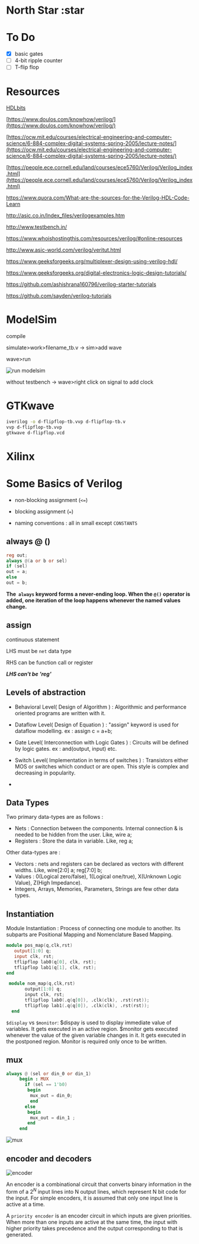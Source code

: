 # North Star :star

# To Do

- [x]  basic gates
- [ ]  4-bit ripple counter
- [ ]  T-flip flop

# Resources

   [HDLbits](https://hdlbits.01xz.net/wiki/Main_Page)

   [https://www.doulos.com/knowhow/verilog/](https://www.doulos.com/knowhow/verilog/)

   [https://ocw.mit.edu/courses/electrical-engineering-and-computer-science/6-884-complex-digital-systems-spring-2005/lecture-notes/](https://ocw.mit.edu/courses/electrical-engineering-and-computer-science/6-884-complex-digital-systems-spring-2005/lecture-notes/)

   [https://people.ece.cornell.edu/land/courses/ece5760/Verilog/Verilog_index.html](https://people.ece.cornell.edu/land/courses/ece5760/Verilog/Verilog_index.html)

   <https://www.quora.com/What-are-the-sources-for-the-Verilog-HDL-Code-Learn>

   <http://asic.co.in/Index_files/verilogexamples.htm>

   <http://www.testbench.in/>

   <https://www.whoishostingthis.com/resources/verilog/#online-resources>

   <http://www.asic-world.com/verilog/veritut.html>

   <https://www.geeksforgeeks.org/multiplexer-design-using-verilog-hdl/>

   <https://www.geeksforgeeks.org/digital-electronics-logic-design-tutorials/>

   <https://github.com/ashishrana160796/verilog-starter-tutorials>

   <https://github.com/sayden/verilog-tutorials>

# ModelSim

compile

simulate>work>filename_tb.v → sim>add wave

wave>run

![run modelsim](scribble-pad/modelsim_run.png)

without testbench → wave>right click on signal to add clock

# GTKwave

```bash
iverilog -o d-flipflop-tb.vvp d-flipflop-tb.v
vvp d-flipflop-tb.vvp
gtkwave d-flipflop.vcd
```
# Xilinx 




# Some Basics of Verilog

- non-blocking assignment (`<=`)

- blocking assignment (`=`)

- naming conventions : all in small except `CONSTANTS`

## always @ ()

```verilog
reg out;
always @(a or b or sel)
if (sel)
out = a;
else
out = b;
```

**The  `always` keyword forms a never-ending loop. When the `@()` operator is added, one iteration of the loop happens whenever the named values change.**

## assign

continuous statement

LHS must be `net` data type

RHS can be function call or register

***LHS can't be 'reg'***

## Levels of abstraction

- Behavioral Level( Design of Algorithm ) : Algorithmic and performance oriented programs are written with it.
- Dataflow Level( Design of Equation ) : "assign" keyword is used for dataflow modelling. ex : assign c = a+b;
- Gate Level( Interconnection with Logic Gates ) : Circuits will be defined by logic gates. ex : and(output, input) etc.
- Switch Level( Implementation in terms of switches ) : Transistors either MOS or switches which conduct or are open. This style is complex and decreasing in popularity.

-

## Data Types

Two primary data-types are as follows :

- Nets : Connection between the components. Internal connection & is needed to be hidden from the user. Like, wire a;
- Registers : Store the data in variable. Like, reg a;

Other data-types are :

- Vectors : nets and registers can be declared as vectors with different widths. Like, wire[2:0] a; reg[7:0] b;
- Values : 0(Logical zero/false), 1(Logical one/true), X(Unknown Logic Value), Z(High Impedance).
- Integers, Arrays, Memories, Parameters, Strings are few other data types.

## Instantiation

Module Instantiation : Process of connecting one module to another. Its subparts are Positional Mapping and Nomenclature Based Mapping.

```verilog
module pos_map(q,clk,rst)
   output[1:0] q;
   input clk, rst;
   tflipflop lab0(q[0], clk, rst);
   tflipflop lab1(q[1], clk, rst);
end
```

```verilog
 module nom_map(q,clk,rst)
       output[1:0] q;
       input clk, rst;
       tflipflop lab0(.q(q[0]), .clk(clk), .rst(rst));
       tflipflop lab1(.q(q[0]), .clk(clk), .rst(rst));
  end
```

`$display` vs `$monitor`: $dispay is used to display immediate value of variables. It gets executed in an active region. $monitor gets executed whenever the value of the given variable changes in it. It gets executed in the postponed region. Monitor is required only once to be written.

## mux

```verilog
always @ (sel or din_0 or din_1)
     begin : MUX
       if (sel == 1'b0) 
        begin     
         mux_out = din_0;
         end 
       else 
        begin       
         mux_out = din_1 ;
        end
     end
```

![mux](scribble-pad/mux.png)

## encoder and decoders

![encoder](scribble-pad/encoder.png)

An encoder is a combinational circuit that converts binary information in the form of a $2^N$ input lines into N output lines, which represent N bit code for the input. For simple encoders, it is assumed that only one input line is active at a time.

A `priority encoder` is an encoder circuit in which inputs are given priorities. When more than one inputs are active at the same time, the input with higher priority takes precedence and the output corresponding to that is generated.
